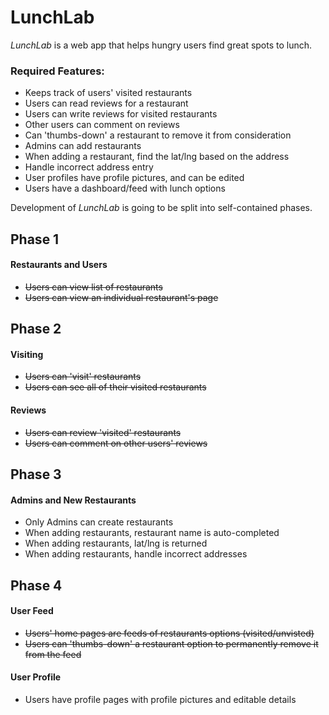 # LunchLab

*LunchLab* is a web app that helps hungry users find great spots to lunch.

### Required Features:
  - Keeps track of users' visited restaurants
  - Users can read reviews for a restaurant
  - Users can write reviews for visited restaurants
  - Other users can comment on reviews
  - Can 'thumbs-down' a restaurant to remove it from consideration
  - Admins can add restaurants
  - When adding a restaurant, find the lat/lng based on the address
  - Handle incorrect address entry
  - User profiles have profile pictures, and can be edited
  - Users have a dashboard/feed with lunch options

Development of *LunchLab* is going to be split into self-contained phases.

## Phase 1
#### Restaurants and Users
  - ~~Users can view list of restaurants~~
  - ~~Users can view an individual restaurant's page~~

## Phase 2
#### Visiting
  - ~~Users can 'visit' restaurants~~
  - ~~Users can see all of their visited restaurants~~

#### Reviews
  - ~~Users can review 'visited' restaurants~~
  - ~~Users can comment on other users' reviews~~


## Phase 3
#### Admins and New Restaurants
  - Only Admins can create restaurants
  - When adding restaurants, restaurant name is auto-completed
  - When adding restaurants, lat/lng is returned
  - When adding restaurants, handle incorrect addresses


## Phase 4
#### User Feed
  - ~~Users' home pages are feeds of restaurants options (visited/unvisted)~~
  - ~~Users can 'thumbs-down' a restaurant option to permanently remove it from the feed~~
#### User Profile
  - Users have profile pages with profile pictures and editable details
